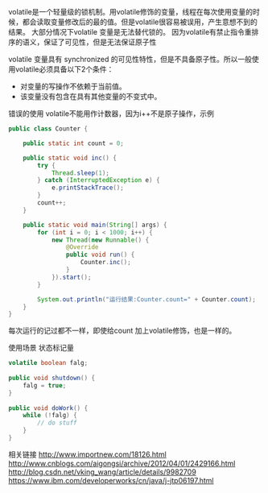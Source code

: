 volatile是一个轻量级的锁机制。用volatile修饰的变量，线程在每次使用变量的时候，都会读取变量修改后的最的值。但是volatile很容易被误用，产生意想不到的结果。
大部分情况下volatile 变量是无法替代锁的。
因为volatile有禁止指令重排序的语义，保证了可见性，但是无法保证原子性


volatile 变量具有 synchronized 的可见性特性，但是不具备原子性。所以一般使用volatile必须具备以下2个条件：
* 对变量的写操作不依赖于当前值。
* 该变量没有包含在具有其他变量的不变式中。

错误的使用
volatile不能用作计数器，因为i++不是原子操作，示例
```java
public class Counter {

	public static int count = 0;

	public static void inc() {
		try {
			Thread.sleep(1);
		} catch (InterruptedException e) {
			e.printStackTrace();
		}
		count++;
	}

	public static void main(String[] args) {
		for (int i = 0; i < 1000; i++) {
			new Thread(new Runnable() {
				@Override
				public void run() {
					Counter.inc();
				}
			}).start();
		}

		System.out.println("运行结果:Counter.count=" + Counter.count);
	}
}
```
每次运行的记过都不一样，即使给count 加上volatile修饰，也是一样的。

使用场景
状态标记量
```java
volatile boolean falg;  
  
public void shutdown() {   
    falg = true;   
}  
  
public void doWork() {   
    while (!falg) {   
        // do stuff  
    }  
}  
```

相关链接
http://www.importnew.com/18126.html
http://www.cnblogs.com/aigongsi/archive/2012/04/01/2429166.html
http://blog.csdn.net/vking_wang/article/details/9982709
https://www.ibm.com/developerworks/cn/java/j-jtp06197.html



